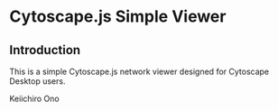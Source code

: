 # Cytoscape.js Simple Viewer

## Introduction
This is a simple Cytoscape.js network viewer designed for Cytoscape Desktop users.

Keiichiro Ono
